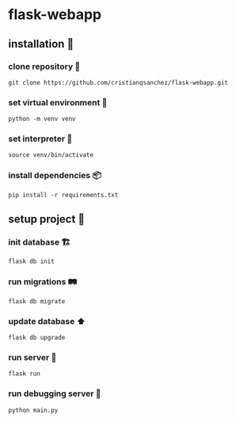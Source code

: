 # flask-webapp

## installation :genie:

### clone repository :dizzy:
```
git clone https://github.com/cristianqsanchez/flask-webapp.git
```
### set virtual environment :truck:
```
python -m venv venv
```

### set interpreter :snake:
```
source venv/bin/activate
```

### install dependencies :package:
```
pip install -r requirements.txt
```

## setup project :wrench:

### init database :building_construction:
```
flask db init
```

### run migrations :railway_track:
```
flask db migrate
```

### update database :arrow_up:
```
flask db upgrade
```

### run server :rocket:
```
flask run
```

### run debugging server :bug:
```
python main.py
```
